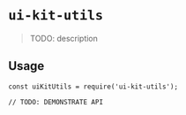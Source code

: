 # `ui-kit-utils`

> TODO: description

## Usage

```
const uiKitUtils = require('ui-kit-utils');

// TODO: DEMONSTRATE API
```
